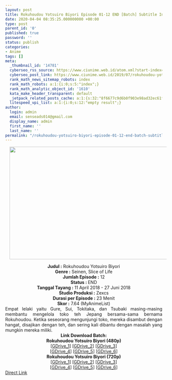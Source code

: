```yaml
---
layout: post
title: Rokuhoudou Yotsuiro Biyori Episode 01-12 END [Batch] Subtitle Indonesia
date: 2020-04-04 08:35:25.000000000 +00:00
type: post
parent_id: '0'
published: true
password: ''
status: publish
categories:
- Anime
tags: []
meta:
  _thumbnail_id: '14781'
  cyberseo_rss_source: https://www.ciunime.web.id/atom.xml?start-index=751&max-results=150
  cyberseo_post_link: https://www.ciunime.web.id/2019/07/rokuhoudou-yotsuiro-biyori-episode-01.html
  rank_math_news_sitemap_robots: index
  rank_math_robots: a:1:{i:0;s:5:"index";}
  rank_math_analytic_object_id: '1610'
  kata_make_header_transparent: default
  _jetpack_related_posts_cache: a:1:{s:32:"8f6677c9d6b0f903e98ad32ec61f8deb";a:2:{s:7:"expires";i:1655322981;s:7:"payload";a:0:{}}}
  litespeed_vpi_list: a:1:{i:0;s:12:"empty result";}
author:
  login: admin
  email: senseads014@gmail.com
  display_name: admin
  first_name: ''
  last_name: ''
permalink: "/rokuhoudou-yotsuiro-biyori-episode-01-12-end-batch-subtitle-indonesia/"
---
```

<div class="separator" style="clear: both; text-align: center;"><a href="https://1.bp.blogspot.com/-z_x-8LUeX-A/XS9h2PPbRXI/AAAAAAAAb6M/IXhEaCXzgUwsOdVyvqiCcDERTUCl30TAQCLcBGAs/s1600/Rokuhoudou%2BYotsuiro%2BBiyori.jpg" imageanchor="1" style="margin-left: 1em; margin-right: 1em;"><img border="0" data-original-height="720" data-original-width="1280" height="360" src="{{ site.baseurl }}/assets/2020/04/Rokuhoudou%2BYotsuiro%2BBiyori.jpg" width="640" /></a></div>
<p>
<div style="text-align: center;"><b>Judul</b><b><b> </b>:</b> Rokuhoudou Yotsuiro Biyori</div>
<div style="text-align: center;"><b><b>Genre :</b></b> Seinen, Slice of Life</div>
<div style="text-align: center;"><b>Jumlah Episode :</b> 12<br /><b>Status :&nbsp;</b>END<br /><b>Tanggal Tayang :</b> 11 April 2018 - 27 Juni 2018<br /><b>Studio Produksi :</b> Zexcs<br /><b>Durasi per Episode :</b> 23 Menit</div>
<div style="text-align: center;"><b>Skor :</b> 7.64 (MyAnimeList)</div>
<div style="text-align: center;"></div>
<div style="text-align: justify;">Empat lelaki yaitu Gure, Sui, Tokitaka, dan Tsubaki masing-masing membantu mengelola toko teh Jepang bersama-sama bernama Rokuhoudou. Ketika seseorang mengunjungi toko, mereka disambut dengan hangat, disajikan dengan teh, dan sering kali dibantu dengan masalah yang mungkin mereka miliki.</div>
<div style="text-align: justify;"></div>
<div style="text-align: justify;"></div>
<div style="text-align: center;"><b>Link Download Batch:</b></div>
<div style="text-align: center;"><b>Rokuhoudou Yotsuiro Biyori (480p)</b></div>
<div style="text-align: center;">[<a href="https://drive.google.com/uc?id=1XOrRk95ZbbPy5kk035QJZ7flZ3KM8Iwo" target="_blank" rel="noopener">GDrive_1</a>] [<a href="https://drive.google.com/uc?id=1O8yq--Hp20vvsR5pqr1UHVqauGbxTSoA" target="_blank" rel="noopener">GDrive_2</a>] [<a href="https://drive.google.com/uc?id=180lsYPPpUy9D89DUXQO1yWluvNffdgCT" target="_blank" rel="noopener">GDrive_3</a>]<br />[<a href="https://drive.google.com/uc?id=1F3NO6oBF84H2taBW2AEDk5UlIu3OErLE" target="_blank" rel="noopener">GDrive_4</a>] [<a href="https://drive.google.com/uc?id=1e-cbHlhv-i9ny1KU2dGIqSMXRTPgruZx" target="_blank" rel="noopener">GDrive_5</a>] [<a href="https://drive.google.com/uc?id=1i5ldSZHSXKXeQILskEWokA5-2gqhTv3C" target="_blank" rel="noopener">GDrive_6</a>]</div>
<div style="text-align: center;"><b>Rokuhoudou Yotsuiro Biyori (720p)</b><br />[<a href="https://drive.google.com/uc?id=1qU4u6CeTprIVAerBWybb2WoqWQUbQKxC" target="_blank" rel="noopener">GDrive_1</a>] [<a href="https://drive.google.com/uc?id=1V2NL-vRAqBPoY6nQGmtVUMechf4I44Hq" target="_blank" rel="noopener">GDrive_2</a>] [<a href="https://drive.google.com/uc?id=1QY5pdNhbGsJV4u1DrD_I-JSLqAGVKrvK" target="_blank" rel="noopener">GDrive_3</a>]<br />[<a href="https://drive.google.com/uc?id=1l_P9vcdonLRWzVz_0i7_u-pTt8g4Qtjp" target="_blank" rel="noopener">GDrive_4</a>] [<a href="https://drive.google.com/uc?id=1vXn1PrCMeG2kQGXTe5_36xtxGV60tQPx" target="_blank" rel="noopener">GDrive_5</a>] [<a href="https://drive.google.com/uc?id=1DxkOij0zHEIVEpKLRkX8YYmyzWwSqN9s" target="_blank" rel="noopener">GDrive_6</a>]</div>
<link rel="stylesheet" href="https://cdnjs.cloudflare.com/ajax/libs/font-awesome/4.7.0/css/font-awesome.min.css" />
<div class="divbtn"> <a href="https://handymansurrender.com/fihup8buzv?key=94550f7ce39444073321dde3b8782f97" class="btn"><i class="fa fa-download"></i> Direct Link</a> </div>
